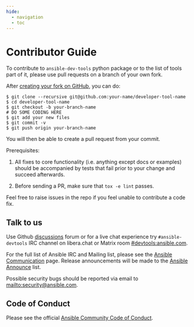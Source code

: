 ```yaml
---
hide:
  - navigation
  - toc
---
```


# Contributor Guide

To contribute to `ansible-dev-tools` python package or to the list of tools part of it, please use pull requests on a branch of your own fork.

After [creating your fork on GitHub], you can do:

```shell-session
$ git clone --recursive git@github.com:your-name/developer-tool-name
$ cd developer-tool-name
$ git checkout -b your-branch-name
# DO SOME CODING HERE
$ git add your new files
$ git commit -v
$ git push origin your-branch-name
```

You will then be able to create a pull request from your commit.

Prerequisites:

1. All fixes to core functionality (i.e. anything except docs or examples) should
   be accompanied by tests that fail prior to your change and succeed afterwards.

2. Before sending a PR, make sure that `tox -e lint` passes.

Feel free to raise issues in the repo if you feel unable to contribute a code
fix.

## Talk to us

Use Github [discussions] forum or for a live chat experience try
`#ansible-devtools` IRC channel on libera.chat or Matrix room
[#devtools:ansible.com](https://matrix.to/#/#devtools:ansible.com).

For the full list of Ansible IRC and Mailing list, please see the [Ansible
Communication] page. Release announcements will be made to the [Ansible
Announce] list.

Possible security bugs should be reported via email to
<mailto:security@ansible.com>.

## Code of Conduct

Please see the official [Ansible Community Code of Conduct].

[discussions]: https://github.com/ansible/ansible-dev-tools/discussions
[ansible communication]: https://docs.ansible.com/ansible/latest/community/communication.html
[ansible announce]: https://groups.google.com/forum/#!forum/ansible-announce
[Ansible Community Code of Conduct]: https://docs.ansible.com/ansible/latest/community/code_of_conduct.html
[creating your fork on github]: https://docs.github.com/en/get-started/quickstart/contributing-to-projects
